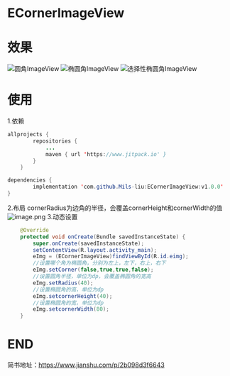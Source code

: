# ECornerImageView

# 效果
![圆角ImageView](https://upload-images.jianshu.io/upload_images/7019098-2d777318b0bc8b04.jpg?imageMogr2/auto-orient/strip%7CimageView2/2/w/1240)
![椭圆角ImageView](https://upload-images.jianshu.io/upload_images/7019098-1ec67c49cb9c1039.jpg?imageMogr2/auto-orient/strip%7CimageView2/2/w/1240)
![选择性椭圆角ImageView](https://upload-images.jianshu.io/upload_images/7019098-9dde71790a81d547.jpg?imageMogr2/auto-orient/strip%7CimageView2/2/w/1240)

# 使用
1.依赖
````java
allprojects {
		repositories {
			...
			maven { url 'https://www.jitpack.io' }
		}
	}
````
````java
dependencies {
        implementation 'com.github.Mils-liu:ECornerImageView:v1.0.0'
}
````
2.布局
cornerRadius为边角的半径，会覆盖cornerHeight和cornerWidth的值
![image.png](https://upload-images.jianshu.io/upload_images/7019098-2899b5d37bbe75fb.png?imageMogr2/auto-orient/strip%7CimageView2/2/w/1240)
3.动态设置
````java
    @Override
    protected void onCreate(Bundle savedInstanceState) {
        super.onCreate(savedInstanceState);
        setContentView(R.layout.activity_main);
        eImg = (ECornerImageView)findViewById(R.id.eimg);
        //设置哪个角为椭圆角，分别为左上，左下，右上，右下
        eImg.setCorner(false,true,true,false);
        //设置圆角半径，单位为dp，会覆盖椭圆角的宽高
        eImg.setRadius(40);
        //设置椭圆角的高，单位为dp
        eImg.setcornerHeight(40);
        //设置椭圆角的宽，单位为dp
        eImg.setcornerWidth(80);
    }
````

# END
简书地址：https://www.jianshu.com/p/2b098d3f6643

